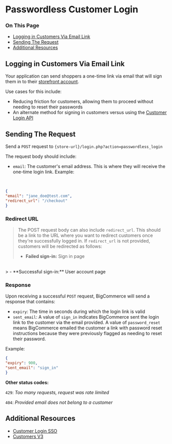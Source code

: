 # Passwordless Customer Login

<div class="otp" id="no-index">

### On This Page
- [Logging in Customers Via Email Link](#logging-in-customers-via-email-link)
- [Sending The Request](#sending-the-request)
- [Additional Resources](#additional-resources)
</div>

## Logging in Customers Via Email Link
Your application can send shoppers a one-time link via email that will sign them in to their [storefront account](https://support.bigcommerce.com/s/article/Customer-Account-Creation).

Use cases for this include:
* Reducing friction for customers, allowing them to proceed without needing to reset their passwords
* An alternate method for signing in customers versus using the [Customer Login API](https://developer.bigcommerce.com/api-docs/customers/customer-login-api)

## Sending The Request

Send a `POST` request to 
`{store-url}/login.php?action=passwordless_login`

The request body should include:
* `email`: The customer's email address. This is where they will receive the one-time login link.
Example: 
<br>

```json
{
"email": "jane_doe@test.com",
"redirect_url": "/checkout"
}
```
<div class="HubBlock--callout">
<div class="CalloutBlock--">
<div class="HubBlock-content">
    
<!-- theme:  -->
### Redirect URL
> The POST request body can also include `redirect_url`. This should be a link to the URL where you want to redirect customers once they're successfully logged in. If `redirect_url` is not provided, customers will be redirected as follows:
> <br>
> - **Failed sign-in:** Sign in page
<br>
> - **Successful sign-in:** User account page

</div>
</div>
</div>

### Response

Upon receiving a successful `POST` request, BigCommerce will send a response that contains:

* `expiry`: The time in seconds during which the login link is valid
* `sent_email`: A value of `sign_in` indicates BigCommerce sent the login link to the customer via the email provided. A value of `password_reset` means BigCommerce emailed the customer a link with password reset instructions because they were previously flagged as needing to reset their password.

Example:

```json
{
"expiry": 900,
"sent_email": "sign_in"
}
```

**Other status codes:**

`429`: *Too many requests, request was rate limited*

`404`: *Provided email does not belong to a customer*

## Additional Resources 
* [Customer Login SSO](https://developer.bigcommerce.com/api-reference/storefront/customer-login-sso)
* [Customers V3](https://developer.bigcommerce.com/api-reference/store-management/customers-v3)
